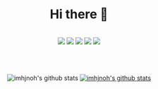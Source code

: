 

<div align="center">
  <h1>Hi there 👋</h1>
  <br/>
  
  <img src="https://img.shields.io/badge/html5-E34F26?style=for-the-badge&logo=html5&logoColor=white">
  <img src="https://img.shields.io/badge/css3-1572B6?style=for-the-badge&logo=css3&logoColor=white">
  <img src="https://img.shields.io/badge/javascript_ES6-F7DF1E?style=for-the-badge&logo=javascript&logoColor=black">
  <img src="https://img.shields.io/badge/React.js-61DAFB?style=for-the-badge&logo=react&logoColor=white">
  <img src="https://img.shields.io/badge/Redux_toolkit-764ABC?style=for-the-badge&logo=redux&logoColor=white">
  <br/>
  <br/>
    <br/>
  <br/>
  
 ![imhjnoh's github stats](https://github-readme-stats.vercel.app/api?username=imhjnoh&show_icons=true)
[![imhjnoh's github stats](https://github-readme-stats.vercel.app/api/top-langs/?username=imhjnoh&show_icons=true&hide_border=true&title_color=004386&icon_color=004386&layout=compact)](https://github.com/imhjnoh)
</div>


<!--
**imhjnoh/imhjnoh** is a ✨ _special_ ✨ repository because its `README.md` (this file) appears on your GitHub profile.

Here are some ideas to get you started:

- 🔭 I’m currently working on ...
- 🌱 I’m currently learning ...
- 👯 I’m looking to collaborate on ...
- 🤔 I’m looking for help with ...
- 💬 Ask me about ...
- 📫 How to reach me: ...
- 😄 Pronouns: ...
- ⚡ Fun fact: ...
-->


